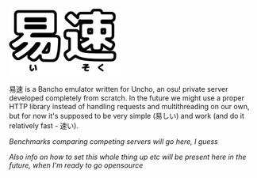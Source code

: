 ![](logo.png)

易速 is a Bancho emulator written for Uncho, an osu! private server developed completely from scratch. In the future we might use a proper HTTP library instead of handling requests and multithreading on our own, but for now it's supposed to be very simple (易しい) and work (and do it relatively fast - 速い).

*Benchmarks comparing competing servers will go here, I guess*

*Also info on how to set this whole thing up etc will be present here in the future, when I'm ready to go opensource*